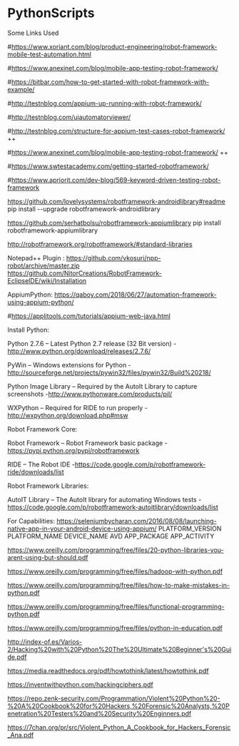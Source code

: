 # PythonScripts

Some Links Used

#https://www.xoriant.com/blog/product-engineering/robot-framework-mobile-test-automation.html

#https://www.anexinet.com/blog/mobile-app-testing-robot-framework/

#https://bitbar.com/how-to-get-started-with-robot-framework-with-example/

#http://testnblog.com/appium-up-running-with-robot-framework/

#http://testnblog.com/uiautomatorviewer/

#http://testnblog.com/structure-for-appium-test-cases-robot-framework/  ++

#https://www.anexinet.com/blog/mobile-app-testing-robot-framework/       ++

#https://www.swtestacademy.com/getting-started-robotframework/

#https://www.apriorit.com/dev-blog/569-keyword-driven-testing-robot-framework

https://github.com/lovelysystems/robotframework-androidlibrary#readme
pip install --upgrade robotframework-androidlibrary

https://github.com/serhatbolsu/robotframework-appiumlibrary
pip install robotframework-appiumlibrary

http://robotframework.org/robotframework/#standard-libraries

Notepad++ Plugin :  https://github.com/vkosuri/npp-robot/archive/master.zip
https://github.com/NitorCreations/RobotFramework-EclipseIDE/wiki/Installation


AppiumPython: https://qaboy.com/2018/06/27/automation-framework-using-appium-python/

#https://applitools.com/tutorials/appium-web-java.html

Install Python:

Python 2.7.6 – Latest Python 2.7 release (32 Bit version) -http://www.python.org/download/releases/2.7.6/

PyWin – Windows extensions for Python  -http://sourceforge.net/projects/pywin32/files/pywin32/Build%20218/

Python Image Library – Required by the AutoIt Library to capture screenshots -http://www.pythonware.com/products/pil/

WXPython – Required for RIDE to run properly -http://wxpython.org/download.php#msw

Robot Framework Core:

Robot Framework – Robot Framework basic package -https://pypi.python.org/pypi/robotframework

RIDE – The Robot IDE -https://code.google.com/p/robotframework-ride/downloads/list

Robot Framework Libraries:

AutoIT Library – The AutoIt library for automating Windows tests -https://code.google.com/p/robotframework-autoitlibrary/downloads/list

For Capabilities: https://seleniumbycharan.com/2016/08/08/launching-native-app-in-your-android-device-using-appium/
PLATFORM_VERSION 
PLATFORM_NAME
DEVICE_NAME
AVD
APP_PACKAGE
APP_ACTIVITY

https://www.oreilly.com/programming/free/files/20-python-libraries-you-arent-using-but-should.pdf

https://www.oreilly.com/programming/free/files/hadoop-with-python.pdf

https://www.oreilly.com/programming/free/files/how-to-make-mistakes-in-python.pdf

https://www.oreilly.com/programming/free/files/functional-programming-python.pdf

https://www.oreilly.com/programming/free/files/python-in-education.pdf

http://index-of.es/Varios-2/Hacking%20with%20Python%20The%20Ultimate%20Beginner's%20Guide.pdf

https://media.readthedocs.org/pdf/howtothink/latest/howtothink.pdf

https://inventwithpython.com/hackingciphers.pdf

https://repo.zenk-security.com/Programmation/Violent%20Python%20-%20A%20Cookbook%20for%20Hackers,%20Forensic%20Analysts,%20Penetration%20Testers%20and%20Security%20Enginners.pdf

https://7chan.org/pr/src/Violent_Python_A_Cookbook_for_Hackers_Forensic_Ana.pdf
